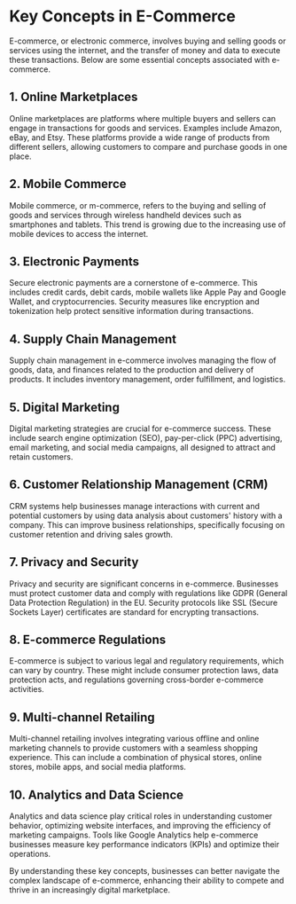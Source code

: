 # Key Concepts in E-Commerce

E-commerce, or electronic commerce, involves buying and selling goods or services using the internet, and the transfer of money and data to execute these transactions. Below are some essential concepts associated with e-commerce.

## 1. Online Marketplaces

Online marketplaces are platforms where multiple buyers and sellers can engage in transactions for goods and services. Examples include Amazon, eBay, and Etsy. These platforms provide a wide range of products from different sellers, allowing customers to compare and purchase goods in one place.

## 2. Mobile Commerce

Mobile commerce, or m-commerce, refers to the buying and selling of goods and services through wireless handheld devices such as smartphones and tablets. This trend is growing due to the increasing use of mobile devices to access the internet.

## 3. Electronic Payments

Secure electronic payments are a cornerstone of e-commerce. This includes credit cards, debit cards, mobile wallets like Apple Pay and Google Wallet, and cryptocurrencies. Security measures like encryption and tokenization help protect sensitive information during transactions.

## 4. Supply Chain Management

Supply chain management in e-commerce involves managing the flow of goods, data, and finances related to the production and delivery of products. It includes inventory management, order fulfillment, and logistics.

## 5. Digital Marketing

Digital marketing strategies are crucial for e-commerce success. These include search engine optimization (SEO), pay-per-click (PPC) advertising, email marketing, and social media campaigns, all designed to attract and retain customers.

## 6. Customer Relationship Management (CRM)

CRM systems help businesses manage interactions with current and potential customers by using data analysis about customers' history with a company. This can improve business relationships, specifically focusing on customer retention and driving sales growth.

## 7. Privacy and Security

Privacy and security are significant concerns in e-commerce. Businesses must protect customer data and comply with regulations like GDPR (General Data Protection Regulation) in the EU. Security protocols like SSL (Secure Sockets Layer) certificates are standard for encrypting transactions.

## 8. E-commerce Regulations

E-commerce is subject to various legal and regulatory requirements, which can vary by country. These might include consumer protection laws, data protection acts, and regulations governing cross-border e-commerce activities.

## 9. Multi-channel Retailing

Multi-channel retailing involves integrating various offline and online marketing channels to provide customers with a seamless shopping experience. This can include a combination of physical stores, online stores, mobile apps, and social media platforms.

## 10. Analytics and Data Science

Analytics and data science play critical roles in understanding customer behavior, optimizing website interfaces, and improving the efficiency of marketing campaigns. Tools like Google Analytics help e-commerce businesses measure key performance indicators (KPIs) and optimize their operations.

By understanding these key concepts, businesses can better navigate the complex landscape of e-commerce, enhancing their ability to compete and thrive in an increasingly digital marketplace.
